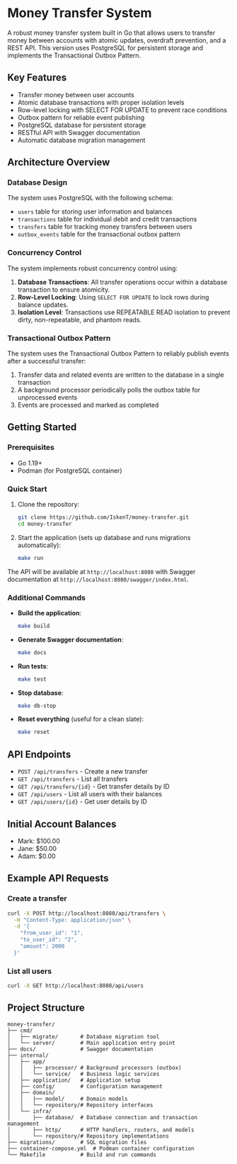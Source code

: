 # Money Transfer System

A robust money transfer system built in Go that allows users to transfer money between accounts with atomic updates, overdraft prevention, and a REST API. This version uses PostgreSQL for persistent storage and implements the Transactional Outbox Pattern.

## Key Features

- Transfer money between user accounts
- Atomic database transactions with proper isolation levels
- Row-level locking with SELECT FOR UPDATE to prevent race conditions
- Outbox pattern for reliable event publishing
- PostgreSQL database for persistent storage
- RESTful API with Swagger documentation
- Automatic database migration management

## Architecture Overview

### Database Design

The system uses PostgreSQL with the following schema:
- `users` table for storing user information and balances
- `transactions` table for individual debit and credit transactions
- `transfers` table for tracking money transfers between users
- `outbox_events` table for the transactional outbox pattern

### Concurrency Control

The system implements robust concurrency control using:

1. **Database Transactions**: All transfer operations occur within a database transaction to ensure atomicity.
2. **Row-Level Locking**: Using `SELECT FOR UPDATE` to lock rows during balance updates.
3. **Isolation Level**: Transactions use REPEATABLE READ isolation to prevent dirty, non-repeatable, and phantom reads.

### Transactional Outbox Pattern

The system uses the Transactional Outbox Pattern to reliably publish events after a successful transfer:

1. Transfer data and related events are written to the database in a single transaction
2. A background processor periodically polls the outbox table for unprocessed events
3. Events are processed and marked as completed

## Getting Started

### Prerequisites

- Go 1.19+
- Podman (for PostgreSQL container)

### Quick Start

1. Clone the repository:
   ```bash
   git clone https://github.com/IskenT/money-transfer.git
   cd money-transfer
   ```

2. Start the application (sets up database and runs migrations automatically):
   ```bash
   make run
   ```

The API will be available at `http://localhost:8080` with Swagger documentation at `http://localhost:8080/swagger/index.html`.

### Additional Commands

- **Build the application**:
  ```bash
  make build
  ```

- **Generate Swagger documentation**:
  ```bash
  make docs
  ```

- **Run tests**:
  ```bash
  make test
  ```

- **Stop database**:
  ```bash
  make db-stop
  ```

- **Reset everything** (useful for a clean slate):
  ```bash
  make reset
  ```

## API Endpoints

- `POST /api/transfers` - Create a new transfer
- `GET /api/transfers` - List all transfers
- `GET /api/transfers/{id}` - Get transfer details by ID
- `GET /api/users` - List all users with their balances
- `GET /api/users/{id}` - Get user details by ID

## Initial Account Balances

- Mark: $100.00
- Jane: $50.00
- Adam: $0.00

## Example API Requests

### Create a transfer

```bash
curl -X POST http://localhost:8080/api/transfers \
  -H "Content-Type: application/json" \
  -d '{
    "from_user_id": "1",
    "to_user_id": "2",
    "amount": 2000
  }'
```

### List all users

```bash
curl -X GET http://localhost:8080/api/users
```

## Project Structure

```
money-transfer/
├── cmd/
│   ├── migrate/       # Database migration tool
│   └── server/        # Main application entry point
├── docs/              # Swagger documentation
├── internal/
│   ├── app/
│   │   ├── processor/ # Background processors (outbox)
│   │   └── service/   # Business logic services
│   ├── application/   # Application setup
│   ├── config/        # Configuration management
│   ├── domain/
│   │   ├── model/     # Domain models
│   │   └── repository/# Repository interfaces
│   └── infra/
│       ├── database/  # Database connection and transaction management
│       ├── http/      # HTTP handlers, routers, and models
│       └── repository/# Repository implementations
├── migrations/        # SQL migration files
├── container-compose.yml  # Podman container configuration
└── Makefile           # Build and run commands
```